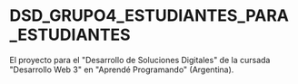 # DSD_GRUPO4_ESTUDIANTES_PARA_ESTUDIANTES
El proyecto para el "Desarrollo de Soluciones Digitales" de la cursada "Desarrollo Web 3" en "Aprendé Programando" (Argentina).
